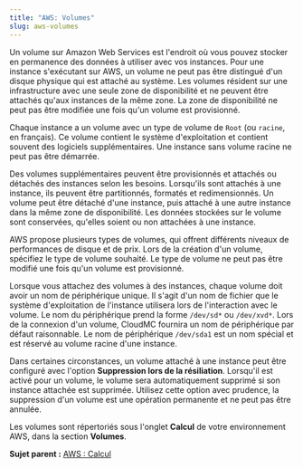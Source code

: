 ```yaml
---
title: "AWS: Volumes"
slug: aws-volumes
---
```



Un volume sur Amazon Web Services est l'endroit où vous pouvez stocker en permanence des données à utiliser avec vos instances. Pour une instance s'exécutant sur AWS, un volume ne peut pas être distingué d'un disque physique qui est attaché au système. Les volumes résident sur une infrastructure avec une seule zone de disponibilité et ne peuvent être attachés qu'aux instances de la même zone. La zone de disponibilité ne peut pas être modifiée une fois qu'un volume est provisionné.

Chaque instance a un volume avec un type de volume de `Root` (ou `racine`, en français). Ce volume contient le système d'exploitation et contient souvent des logiciels supplémentaires. Une instance sans volume racine ne peut pas être démarrée.

Des volumes supplémentaires peuvent être provisionnés et attachés ou détachés des instances selon les besoins. Lorsqu'ils sont attachés à une instance, ils peuvent être partitionnés, formatés et redimensionnés. Un volume peut être détaché d'une instance, puis attaché à une autre instance dans la même zone de disponibilité. Les données stockées sur le volume sont conservées, qu'elles soient ou non attachées à une instance.

AWS propose plusieurs types de volumes, qui offrent différents niveaux de performances de disque et de prix. Lors de la création d'un volume, spécifiez le type de volume souhaité. Le type de volume ne peut pas être modifié une fois qu'un volume est provisionné.

Lorsque vous attachez des volumes à des instances, chaque volume doit avoir un nom de périphérique unique. Il s'agit d'un nom de fichier que le système d'exploitation de l'instance utilisera lors de l'interaction avec le volume. Le nom du périphérique prend la forme `/dev/sd*` ou `/dev/xvd*`. Lors de la connexion d'un volume, CloudMC fournira un nom de périphérique par défaut raisonnable. Le nom de périphérique `/dev/sda1` est un nom spécial et est réservé au volume racine d'une instance.

Dans certaines circonstances, un volume attaché à une instance peut être configuré avec l'option **Suppression lors de la résiliation**. Lorsqu'il est activé pour un volume, le volume sera automatiquement supprimé si son instance attachée est supprimée. Utilisez cette option avec prudence, la suppression d'un volume est une opération permanente et ne peut pas être annulée.

Les volumes sont répertoriés sous l'onglet **Calcul** de votre environnement AWS, dans la section **Volumes**.

**Sujet parent :** [AWS : Calcul](aws-compute.md)

